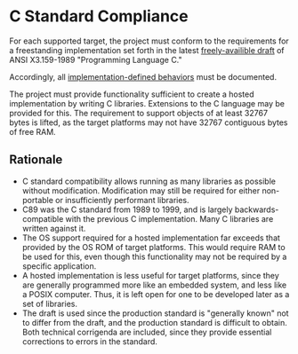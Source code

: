 # C Standard Compliance

For each supported target, the project must conform to the requirements for a
freestanding implementation set forth in the latest [freely-availible
draft](http://port70.net/~nsz/c/c89/c89-draft.html) of ANSI X3.159-1989
"Programming Language C."

Accordingly, all
[implementation-defined behaviors](Implementation_Defined_Behavior.md) must be
documented.

The project must provide functionality sufficient to create a hosted
implementation by writing C libraries. Extensions to the C language may be
provided for this. The requirement to support objects of at least 32767 bytes is
lifted, as the target platforms may not have 32767 contiguous bytes of free RAM.

## Rationale

* C standard compatibility allows running as many libraries as possible without
  modification. Modification may still be required for either non-portable or
  insufficiently performant libraries.
* C89 was the C standard from 1989 to 1999, and is largely backwards-compatible
  with the previous C implementation. Many C libraries are written against it.
* The OS support required for a hosted implementation far exceeds that provided
  by the OS ROM of target platforms. This would require RAM to be used for this,
  even though this functionality may not be required by a specific application.
* A hosted implementation is less useful for target platforms, since they are
  generally programmed more like an embedded system, and less like a POSIX
  computer. Thus, it is left open for one to be developed later as a set of
  libraries.
* The draft is used since the production standard is "generally known" not to
  differ from the draft, and the production standard is difficult to obtain.
  Both technical corrigenda are included, since they provide essential
  corrections to errors in the standard.
